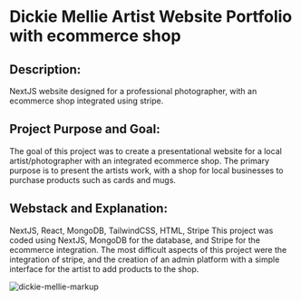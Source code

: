 <h1>Dickie Mellie Artist Website Portfolio with ecommerce shop</h1>

<h2>Description:</h2>
NextJS website designed for a professional photographer, with an ecommerce shop integrated using stripe.

<h2>Project Purpose and Goal:</h2>
The goal of this project was to create a presentational website for a local artist/photographer with an integrated ecommerce shop. The primary purpose is to present the artists work, with a shop for local businesses to purchase products such as cards and mugs.

<h2>Webstack and Explanation:</h2>
NextJS, React, MongoDB, TailwindCSS, HTML, Stripe
This project was coded using NextJS, MongoDB for the database, and Stripe for the ecommerce integration. The most difficult aspects of this project were the integration of stripe, and the creation of an admin platform with a simple interface for the artist to add products to the shop.
<p></p>

![dickie-mellie-markup](https://github.com/thecodingrunner/ecommerce-front-tailwind/assets/22331070/30cffad3-6588-40b9-b315-570047e94cc8)
